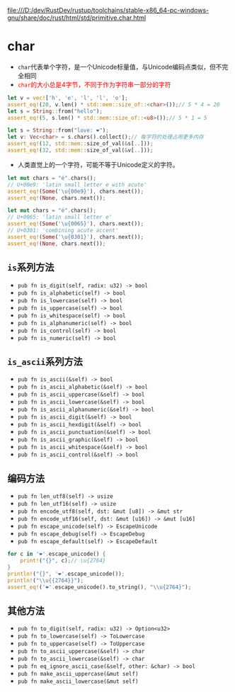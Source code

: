 
[file:///D:/dev/RustDev/rustup/toolchains/stable-x86_64-pc-windows-gnu/share/doc/rust/html/std/primitive.char.html](file:///D:/dev/RustDev/rustup/toolchains/stable-x86_64-pc-windows-gnu/share/doc/rust/html/std/primitive.char.html)

# char

* `char`代表单个字符，是一个Unicode标量值，与Unicode编码点类似，但不完全相同
* <font color="red">`char`的大小总是4字节，不同于作为字符串一部分的字符</font>

```rust
let v = vec!['h', 'e', 'l', 'l', 'o'];
assert_eq!(20, v.len() * std::mem::size_of::<char>());// 5 * 4 = 20
let s = String::from("hello");
assert_eq!(5, s.len() * std::mem::size_of::<u8>());// 5 * 1 = 5

let s = String::from("love: ❤️");
let v: Vec<char> = s.chars().collect();// 每字符的处理占用更多内存
assert_eq!(12, std::mem::size_of_val(&s[..]));
assert_eq!(32, std::mem::size_of_val(&v[..]));
```

* 人类直觉上的一个字符，可能不等于Unicode定义的字符。

```rust
let mut chars = "é".chars();
// U+00e9: 'latin small letter e with acute'
assert_eq!(Some('\u{00e9}'), chars.next());
assert_eq!(None, chars.next());

let mut chars = "é".chars();
// U+0065: 'latin small letter e'
assert_eq!(Some('\u{0065}'), chars.next());
// U+0301: 'combining acute accent'
assert_eq!(Some('\u{0301}'), chars.next());
assert_eq!(None, chars.next());
```

## `is`系列方法

* `pub fn is_digit(self, radix: u32) -> bool`
* `pub fn is_alphabetic(self) -> bool`
* `pub fn is_lowercase(self) -> bool`
* `pub fn is_uppercase(self) -> bool`
* `pub fn is_whitespace(self) -> bool`
* `pub fn is_alphanumeric(self) -> bool`
* `pub fn is_control(self) -> bool`
* `pub fn is_numeric(self) -> bool`

## `is_ascii`系列方法

* `pub fn is_ascii(&self) -> bool`
* `pub fn is_ascii_alphabetic(&self) -> bool`
* `pub fn is_ascii_uppercase(&self) -> bool`
* `pub fn is_ascii_lowercase(&self) -> bool`
* `pub fn is_ascii_alphanumeric(&self) -> bool`
* `pub fn is_ascii_digit(&self) -> bool`
* `pub fn is_ascii_hexdigit(&self) -> bool`
* `pub fn is_ascii_punctuation(&self) -> bool`
* `pub fn is_ascii_graphic(&self) -> bool`
* `pub fn is_ascii_whitespace(&self) -> bool`
* `pub fn is_ascii_control(&self) -> bool`

## 编码方法

* `pub fn len_utf8(self) -> usize`
* `pub fn len_utf16(self) -> usize`
* `pub fn encode_utf8(self, dst: &mut [u8]) -> &mut str`
* `pub fn encode_utf16(self, dst: &mut [u16]) -> &mut [u16]`
* `pub fn escape_unicode(self) -> EscapeUnicode`
* `pub fn escape_debug(self) -> EscapeDebug`
* `pub fn escape_default(self) -> EscapeDefault`

```rust
for c in '❤'.escape_unicode() {
    print!("{}", c);// \u{2764}
}
println!("{}", '❤'.escape_unicode());
println!("\\u{{2764}}");
assert_eq!('❤'.escape_unicode().to_string(), "\\u{2764}");
```

## 其他方法

* `pub fn to_digit(self, radix: u32) -> Option<u32>`
* `pub fn to_lowercase(self) -> ToLowercase`
* `pub fn to_uppercase(self) -> ToUppercase`
* `pub fn to_ascii_uppercase(&self) -> char`
* `pub fn to_ascii_lowercase(&self) -> char`
* `pub fn eq_ignore_ascii_case(&self, other: &char) -> bool`
* `pub fn make_ascii_uppercase(&mut self)`
* `pub fn make_ascii_lowercase(&mut self)`